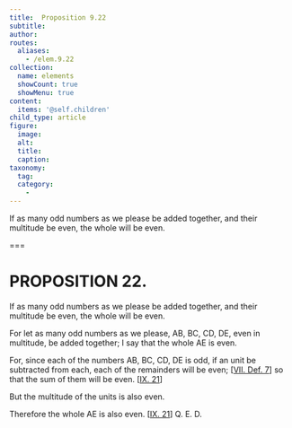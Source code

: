 ```yaml
---
title:  Proposition 9.22
subtitle: 
author:
routes:
  aliases:
    - /elem.9.22
collection:
  name: elements
  showCount: true
  showMenu: true
content:
  items: '@self.children'
child_type: article
figure:
  image:
  alt:
  title:
  caption:
taxonomy:
  tag:
  category:
    - 
---
```


<p>
       <hi rend="ital">If as many odd numbers as we please be added together, and their multitude be even, the whole will be even.</hi>
      </p>

===

<h1>PROPOSITION 22.</h1>
<p>
       <span class="ital">If as many odd numbers as we please be added together, and their multitude be even, the whole will be even.</span>
      </p>

<p>For let as many odd numbers as we please, <span class="ital">AB</span>, <span class="ital">BC</span>, <span class="ital">CD</span>, <span class="ital">DE</span>, even in multitude, be added together; I say that the whole <span class="ital">AE</span> is even. <pb n="414"/></p>

<p>For, since each of the numbers <span class="ital">AB</span>, <span class="ital">BC</span>, <span class="ital">CD</span>, <span class="ital">DE</span> is odd, if an unit be subtracted from each, each of the remainders will be even; [<a href="/elem.7.def.7">VII. Def. 7</a>] so that the sum of them will be even. [<a href="/elem.9.21">IX. 21</a>] 
      </p>

<p>But the multitude of the units is also even. </p>

<p>Therefore the whole <span class="ital">AE</span> is also even. [<a href="/elem.9.21">IX. 21</a>] Q. E. D.</p>
